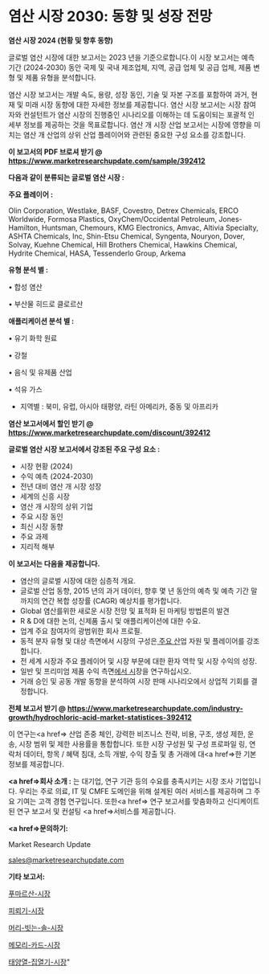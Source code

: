 # 염산 시장 2030: 동향 및 성장 전망

<strong>염산 시장 2024 (현황 및 향후 동향)</strong>

글로벌 염산 시장에 대한 보고서는 2023 년을 기준으로합니다.이 시장 보고서는 예측 기간 (2024-2030) 동안 국제 및 국내 제조업체, 지역, 공급 업체 및 공급 업체, 제품 변형 및 제품 유형을 분석합니다.

염산 시장 보고서는 개발 속도, 용량, 성장 동인, 기술 및 자본 구조를 포함하여 과거, 현재 및 미래 시장 동향에 대한 자세한 정보를 제공합니다. 염산 시장 보고서는 시장 참여자와 컨설턴트가 염산 시장의 진행중인 시나리오를 이해하는 데 도움이되는 포괄적 인 세부 정보를 제공하는 것을 목표로합니다. 염산 개 시장 산업 보고서는 시장에 영향을 미치는 염산 개 산업의 상위 산업 플레이어와 관련된 중요한 구성 요소를 강조합니다.



<strong>이 보고서의 PDF 브로셔 받기 @ <a href=https://www.marketresearchupdate.com/sample/392412>https://www.marketresearchupdate.com/sample/392412</a></strong>



<strong>다음과 같이 분류되는 글로벌 염산 시장 :</strong>



<strong>주요 플레이어 :</strong>

Olin Corporation, Westlake, BASF, Covestro, Detrex Chemicals, ERCO Worldwide, Formosa Plastics, OxyChem/Occidental Petroleum, Jones-Hamilton, Huntsman, Chemours, KMG Electronics, Amvac, Altivia Specialty, ASHTA Chemicals, Inc, Shin-Etsu Chemical, Syngenta, Nouryon, Dover, Solvay, Kuehne Chemical, Hill Brothers Chemical, Hawkins Chemical, Hydrite Chemical, HASA, Tessenderlo Group, Arkema



<strong>유형 분석 별 :</strong>

• 합성 염산

• 부산물 히드로 클로르산



<strong>애플리케이션 분석 별 :</strong>

• 유기 화학 원료

• 강철

• 음식 및 유제품 산업

• 석유 가스

<ul>
  <li>지역별 : 북미, 유럽, 아시아 태평양, 라틴 아메리카, 중동 및 아프리카</li>
</ul>


<strong>염산 보고서에서 할인 받기 @ <a href=https://www.marketresearchupdate.com/discount/392412>https://www.marketresearchupdate.com/discount/392412</a></strong>



<strong>글로벌 염산 시장 보고서에서 강조된 주요 구성 요소 :</strong>
<ul>
  <li>시장 현황 (2024)</li>
  <li>수익 예측 (2024-2030)</li>
  <li>전년 대비 염산 개 시장 성장</li>
  <li>세계의 신흥 시장</li>
  <li>염산 개 시장의 상위 기업</li>
  <li>주요 시장 동인</li>
  <li>최신 시장 동향</li>
  <li>주요 과제</li>
  <li>지리적 해부</li>
</ul>


<strong>이 보고서는 다음을 제공합니다.</strong>
<ul>
  <li>염산의 글로벌 시장에 대한 심층적 개요.</li>
  <li>글로벌 산업 동향, 2015 년의 과거 데이터, 향후 몇 년 동안의 예측 및 예측 기간 말까지의 연간 복합 성장률 (CAGR) 예상치를 평가합니다.</li>
  <li>Global 염산를위한 새로운 시장 전망 및 표적화 된 마케팅 방법론의 발견</li>
  <li>R &amp; D에 대한 논의, 신제품 출시 및 애플리케이션에 대한 수요.</li>
  <li>업계 주요 참여자의 광범위한 회사 프로필.</li>
  <li>동적 분자 유형 및 대상 측면에서 시장의 구성은<a href=> 주요 산</a>업 자원 및 플레이어를 강조합니다.</li>
  <li>전 세계 시장과 주요 플레이어 및 시장 부문에 대한 환자 역학 및 시장 수익의 성장.</li>
  <li>일반 및 프리미엄 제품 수익 측면<a href=>에서 시</a>장을 연구하십시오.</li>
  <li>거래 승인 및 공동 개발 동향을 분석하여 시장 판매 시나리오에서 상업적 기회를 결정합니다.</li>
</ul>



<strong>전체 보고서 받기 @ <a href=https://www.marketresearchupdate.com/industry-growth/hydrochloric-acid-market-statistices-392412>https://www.marketresearchupdate.com/industry-growth/hydrochloric-acid-market-statistices-392412</a></strong>

이 연구는<a href=> 산업 존중</a> 체인, 강력한 비즈니스 전략, 비용, 구조, 생성 제한, 운송, 시장 범위 및 제한 사용률을 통합합니다. 또한 시장 구성원 및 구성 프로파일 링, 연락처 데이터, 항목 / 혜택 침대, 소득 개발, 수익 창출 및 총 거래에 대<a href=>한 기본 </a>정보를 제공합니다.



<strong><a href=>회사 소</a>개 :</strong>
는 대기업, 연구 기관 등의 수요를 충족시키는 시장 조사 기업입니다. 우리는 주로 의료, IT 및 CMFE 도메인을 위해 설계된 여러 서비스를 제공하며 그 주요 기여는 고객 경험 연구입니다. 또한<a href=> 연구 보</a>고서를 맞춤화하고 신디케이트 된 연구 보고서 및 컨설팅 <a href=>서비스</a>를 제공합니다.



<strong><a href=>문의하기:</a></strong>

Market Research Update

sales@marketresearchupdate.com



<strong>기타 보고서:</strong>

<a href=https://www.linkedin.com/pulse/푸마르산-시장-세분화-연구-및-목표-고객2029년-survey-spotlight-pro-24-analysis/>푸마르산-시장</a>

<a href=https://www.linkedin.com/pulse/피뢰기-시장-경쟁-분석-및-성장-잠재력-2029-trendsetters-talk-360-analysis-ofwof/>피뢰기-시장</a>

<a href=https://www.linkedin.com/pulse/머리-빗는-솔-시장-세분화-연구-및-목표-고객2029년-consumer-connection-chronicles-24--vryff/>머리-빗는-솔-시장</a>

<a href=https://www.linkedin.com/pulse/메모리-카드-시장-현재-및-미래-성장-2030-survey-savvy-insights-360-analysis-mjeef/>메모리-카드-시장</a>

<a href=https://www.linkedin.com/pulse/태양열-집열기-시장-진입-전략-및-위험-평가2030년-market-matrix-musings-analysis-9cz6f/>태양열-집열기-시장</a>"
